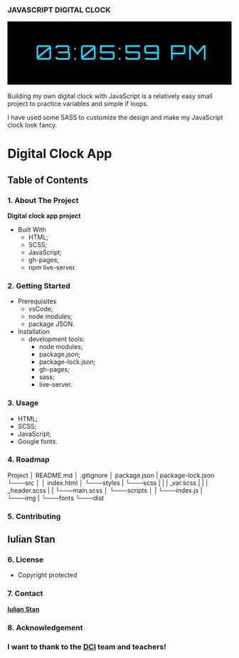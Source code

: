 ### JAVASCRIPT DIGITAL CLOCK

![JavaScript digital clock project](./src/images/image/JavaScript-clock-project.png)

Building my own digital clock with JavaScript is a relatively easy small project to practice variables and simple if loops.

I have used some SASS to customize the design and make my JavaScript clock look fancy.

# Digital Clock App

## Table of Contents

### 1. About The Project
   **Digital clock app project**

- Built With
  - HTML;
  - SCSS;
  - JavaScript;
  - gh-pages;
  - npm live-server.

### 2. Getting Started

- Prerequisites
  - vsCode;
  - node modules;
  - package JSON.
- Installation
  - development tools:
    - node modules;
    - package.json;
    - package-lock.json;
    - gh-pages;
    - sass;
    - live-server.

### 3. Usage

- HTML;
- SCSS;
- JavaScript;
- Google fonts.

### 4. Roadmap

Project
│   README.md
│   .gitignore
│   package.json
|   package-lock.json
└───src
│   │   index.html
│   └───styles
|   └───scss
|   |   |  _var.scss
|   |   |  _header.scss
|   |   └───main.scss
│   └───scripts
│   |   └───index.js
|   └───img
|   └───fonts
└───dist


### 5. Contributing

## Iulian Stan

### 6. License
   - Copyright protected
### 7. Contact
   [**Iulian Stan**](https://github.com/iulianSta)
### 8. Acknowledgement

### I want to thank to the [**DCI**](https://www.digitalcareerinstitute.org) team and teachers!
